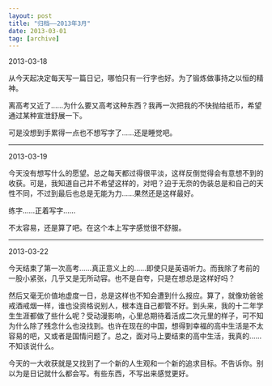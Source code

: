 ```yaml
---
layout: post
title: "归档——2013年3月"
date: 2013-03-01
tag: [archive]
---
```

2013-03-18

从今天起决定每天写一篇日记，哪怕只有一行字也好。为了锻炼做事持之以恒的精神。

离高考又近了……为什么要又高考这种东西？我再一次把我的不快抛给纸币，希望通过某种宣泄舒展一下。

可是没想到手累得一点也不想写字了……还是睡觉吧。

---
2013-03-19

今天没有想写什么的愿望。总之每天都过得很平淡，这样反倒觉得会有意想不到的收获。可是，我知道自己并不希望这样的，对吧？迫于无奈的伪装总是和自己的天性不同，不过到最后也总是无能为力……果然还是这样最好。

练字……正着写字……

不太容易，还是算了吧。在这个本上写字感觉很不舒服。

---
2013-03-22

今天结束了第一次高考……真正意义上的……即使只是英语听力。而我除了考前的一股小紧张，几乎又是无所动容。也不是自夸，只是在想总是这样好吗？

然后又毫无价值地虚度一日，总是这样也不知会遭到什么报应。算了，就像劝爸爸戒酒戒烟一样，谁也没资格说别人，根本连自己都管不好。到头来，我的十二年学生生涯都做了些什么呢？受动漫影响，心里总期待着活成二次元里的样子，可不知为什么除了残念什么也没找到。也许在现在的中国，想得到幸福的高中生活是不太容易的吧，又或者是国情问题了。总之，面对马上要结束的高中生活，我真的……不知该说什么。

今天的一大收获就是又找到了一个新的人生观和一个新的追求目标。不告诉你。别以为是日记就什么都会写。有些东西，不写出来感觉更好。
